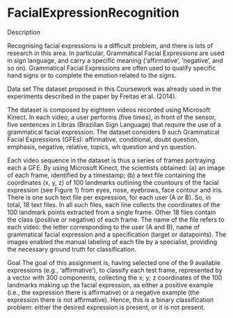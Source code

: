 # FacialExpressionRecognition

Description

Recognising facial expressions is a difficult problem, and there is lots of research in this area.
In particular, Grammatical Facial Expressions are used in sign language, and carry a specific
meaning (‘affirmative’, ‘negative’, and so on). Grammatical Facial Expressions are often used
to qualify specific hand signs or to complete the emotion related to the signs.

Data set
The dataset proposed in this Coursework was already used in the experiments described in
the paper by Freitas et al. (2014).

The dataset is composed by eighteen videos recorded using Microsoft Kinect. In each
video, a user performs (five times), in front of the sensor, five sentences in Libras (Brazilian
Sign Language) that require the use of a grammatical facial expression. The dataset considers
9 such Grammatical Facial Expressions (GFEs): affirmative, conditional, doubt question, emphasis,
negative, relative, topics, wh question and yn question.

Each video sequence in the dataset is thus a series of frames portraying each a GFE. By using
Microsoft Kinect, the scientists obtained: (a) an image of each frame, identified by a timestamp;
(b) a text file containing the coordinates (x, y, z) of 100 landmarks outlining the countours of
the facial expression (see Figure 1) from eyes, nose, eyebrows, face contour and iris.
There is one such text file per expression, for each user (A or B). So, in total, 18 text files. In all
such files, each line collects the coordinates of the 100 landmark points extracted from a single
frame. Other 18 files contain the class (positive or negative) of each frame. The name of the
file refers to each video: the letter corresponding to the user (A and B), name of grammatical
facial expression and a specification (target or datapoints). The images enabled the manual
labeling of each file by a specialist, providing the necessary ground truth for classification.

Goal
The goal of this assignment is, having selected one of the 9 available expressions (e.g., ‘affirmative’),
to classify each test frame, represented by a vector with 300 components, collecting the
x; y; z coordinates of the 100 landmarks making up the facial expression, as either a positive
example (i.e., the expression there is affirmative) or a negative example (the expression there
is not affirmative).
Hence, this is a binary classification problem: either the desired expression is present,
or it is not present.
